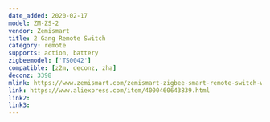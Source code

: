 ```yaml
---
date_added: 2020-02-17
model: ZM-ZS-2
vendor: Zemismart
title: 2 Gang Remote Switch
category: remote
supports: action, battery
zigbeemodel: ['TS0042']
compatible: [z2m, deconz, zha]
deconz: 3398
mlink: https://www.zemismart.com/zemismart-zigbee-smart-remote-switch-work-with-tuya-zigbee-hub-zigbee-sticker-switch-p0259.html
link: https://www.aliexpress.com/item/4000460643839.html
link2: 
link3: 
---
```


